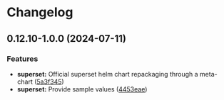 # Changelog

## 0.12.10-1.0.0 (2024-07-11)


### Features

* **superset:** Official superset helm chart repackaging through a meta-chart ([5a3f345](https://github.com/idirze/superset/commit/5a3f34519a53737f98846e20c4235f0ae14f7874))
* **superset:** Provide sample values ([4453eae](https://github.com/idirze/superset/commit/4453eae1e3d4804f442fcdeb6a4ada27757024f9))
